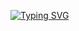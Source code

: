 [![Typing SVG](https://readme-typing-svg.demolab.com?font=Roboto&pause=1000&color=008000&center=true&vCenter=true&width=480&height=50&lines=Hello%2C+World!+I'm+Kaio+Sumikawa+%3AD)](https://github.com/kaio-sumikawa)



